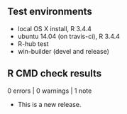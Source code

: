 ## Test environments
* local OS X install, R 3.4.4
* ubuntu 14.04 (on travis-ci), R 3.4.4
* R-hub test
* win-builder (devel and release)

## R CMD check results

0 errors | 0 warnings | 1 note

* This is a new release.
